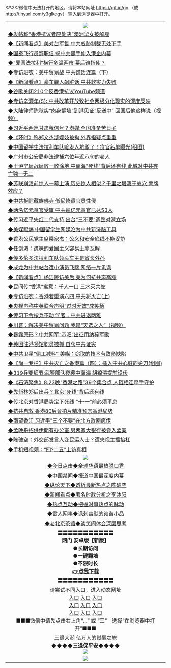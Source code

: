 
♡♡♡微信中无法打开的地区，请将本站网址 https://git.io/gy （或 http://tinyurl.com/y3glkegv） 输入到浏览器中打开。 

<table>
   <tr>
    <td align=center><img src="https://github.com/gyhhx/image-upload/blob/master/title1.jpg" /></td>
  </tr>
   <tr>
<td align=left>
<a href="https://g9v8t8z4.stackpathcdn.com/oo.aspx?name=c1066190&key=tvurxxlgoqbampcg&from=gy">◆发帖称“香港抗议者应处决”澳洲华女被解雇</a><br/></td>
  </tr>
  <tr>
<td align=left>
<a href="https://g9v8t8z4.stackpathcdn.com/oo.aspx?name=c1066207&key=tvurxxlgoqbampcg&from=gy">◆【新闻看点】美对台军售 中共威胁制裁无处下手</a><br/></td>
 </tr>
  <tr>
<td align=left>
<a href="https://g9v8t8z4.stackpathcdn.com/oo.aspx?name=c1066208&key=tvurxxlgoqbampcg&from=gy">◆国泰飞行员辞职信 揭中共黑手伸入港企内幕</a><br/></td>
 </tr>
   <tr>
<td align=left>
<a href="https://g9v8t8z4.stackpathcdn.com/oo.aspx?name=c1066174&key=tvurxxlgoqbampcg&from=gy">◆“爱国法拉利”横行多温两市 幕后谁指使？</a><br/></td>
   </tr> 
  <tr>
<td align=left>
<a href="https://g9v8t8z4.stackpathcdn.com/oo.aspx?name=c1066177&key=tvurxxlgoqbampcg&from=gy">◆专访班农：美中贸易战 中共谎话连篇（下）</a><br/></td>
  </tr> 
 <tr>
<td align=left>
<a href="https://g9v8t8z4.stackpathcdn.com/oo.aspx?name=c1066238&key=tvurxxlgoqbampcg&from=gy">◆【新闻看点】豪车雇人飙脏话 中共软实力失败</a><br/>
</td>
   </tr>
 <tr>
<td align=left>
<a href="https://g9v8t8z4.stackpathcdn.com/oo.aspx?name=c1066244&key=tvurxxlgoqbampcg&from=gy">◆谷歌关闭210个反香港抗议YouTube频道</a><br/></td>
  </tr>
  <tr>
<td align=left>
<a href="https://g9v8t8z4.stackpathcdn.com/oo.aspx?name=c1066178&key=tvurxxlgoqbampcg&from=gy">◆专访辛灏年(5): 中共改革开放致社会两极分化现实的深度反映</a><br/></td>
 </tr>
   <tr>
<td align=left>
<a href="https://g9v8t8z4.stackpathcdn.com/oo.aspx?name=c1066141&key=tvurxxlgoqbampcg&from=gy">◆大陆律师陈秋实“肉身翻墙”到港见证“反送中” 回国后他这样说（视频）</a><br/>
</td>
   </tr>
 <tr>
<td align=left>
<a href="https://g9v8t8z4.stackpathcdn.com/oo.aspx?name=c1066232&key=tvurxxlgoqbampcg&from=gy">◆习近平西巡甘肃释信号？港媒:全国准备苦日子</a><br/></td>
  </tr>
  <tr>
<td align=left>
<a href="https://g9v8t8z4.stackpathcdn.com/oo.aspx?name=c1066184&key=tvurxxlgoqbampcg&from=gy">◆《环时》称郑文杰涉嫖妓被拘 外界指疑点重重</a><br/></td>
 </tr>
  <tr>
<td align=left>
<a href="https://g9v8t8z4.stackpathcdn.com/oo.aspx?name=http://www.secretchina.com/news/gb/2019/08/22/904553.html&key=tvurxxlgoqbampcg&from=gy">◆中国留学生法拉利车队呛港人坑爹了！贪官名单曝光(组图)</a><br/></td>
 </tr>
   <tr>
<td align=left>
<a href="https://g9v8t8z4.stackpathcdn.com/oo.aspx?name=c816702_6_4&key=tvurxxlgoqbampcg&from=gy">◆广州市公安局非法逮捕六位年近八旬的老人</a><br/></td>
   </tr> 
  <tr>
<td align=left>
<a href="https://g9v8t8z4.stackpathcdn.com/oo.aspx?name=c1066169&key=tvurxxlgoqbampcg&from=gy">◆王沪宁屡战屡败一败涂地 中南海"死线"背后还有线 此城对中共存亡独一无二</a><br/></td>
  </tr> 
 <tr>
<td align=left>
<a href="https://g9v8t8z4.stackpathcdn.com/oo.aspx?name=c1066170&key=tvurxxlgoqbampcg&from=gy">◆苏联崩溃前惊人一幕上演 历史惊人相似？千里之堤溃于蚁穴 骨牌效应？</a><br/>
</td>
   </tr>
 <tr>
<td align=left>
<a href="https://g9v8t8z4.stackpathcdn.com/oo.aspx?name=c1066234&key=tvurxxlgoqbampcg&from=gy">◆中共拆除藏族佛寺 僧尼惨遭官员性侵</a><br/>
</td>
   </tr>
 <tr>
<td align=left>
<a href="https://g9v8t8z4.stackpathcdn.com/oo.aspx?name=c1066197&key=tvurxxlgoqbampcg&from=gy">◆两名亿元贪官受审 中共逾亿元贪官已达53人 </a><br/></td>
  </tr>
  <tr>
<td align=left>
<a href="https://g9v8t8z4.stackpathcdn.com/oo.aspx?name=c1066191&key=tvurxxlgoqbampcg&from=gy">◆传习近平失红二代支持 出台“三不要”调整对港立场</a><br/></td>
 </tr>
   <tr>
<td align=left>
<a href="https://g9v8t8z4.stackpathcdn.com/oo.aspx?name=c1066226&key=tvurxxlgoqbampcg&from=gy">◆美媒踢爆 中国留学生网媒沦为中共新洗脑工具</a><br/>
</td>
   </tr>
 <tr>
<td align=left>
<a href="https://g9v8t8z4.stackpathcdn.com/oo.aspx?name=c1066251&key=tvurxxlgoqbampcg&from=gy">◆香港公民党主席梁家杰：公义和安全底线不能妥协</a><br/>
</td>
</tr> 
<tr>
<td align=left>
<a href="https://g9v8t8z4.stackpathcdn.com/oo.aspx?name=c1066270&key=tvurxxlgoqbampcg&from=gy">◆任剑涛：愚昧的爱国主义容易土崩瓦解</a><br/>
</td>       
</tr> 
   <tr>
<td align=left>
<a href="https://g9v8t8z4.stackpathcdn.com/oo.aspx?name=c1065917&key=tvurxxlgoqbampcg&from=gy">◆传多伦多法拉利车队领头车主是省长外孙</a><br/></td>
  </tr>
  <tr>
<td align=left>
<a href="https://g9v8t8z4.stackpathcdn.com/oo.aspx?name=c1065928&key=tvurxxlgoqbampcg&from=gy">◆成龙为中共站台遭小演员飞踹 网络一片讥讽</a><br/></td>
 </tr>
  <tr>
<td align=left>
<a href="https://g9v8t8z4.stackpathcdn.com/oo.aspx?name=c1065882&key=tvurxxlgoqbampcg&from=gy">◆【新闻看点】杨洁篪访美后 美为何抗共声高涨</a><br/></td>
 </tr>
   <tr>
<td align=left>
<a href="https://g9v8t8z4.stackpathcdn.com/oo.aspx?name=c1065802&key=tvurxxlgoqbampcg&from=gy">◆民间传“香港”寓意：千人一口 三水灭共蛇</a><br/></td>
   </tr> 
  <tr>
<td align=left>
<a href="https://g9v8t8z4.stackpathcdn.com/oo.aspx?name=c1065874&key=tvurxxlgoqbampcg&from=gy">◆专访班农：香港若重演六四 中共将灭亡(上)</a><br/></td>
  </tr> 
 <tr>
<td align=left>
<a href="https://g9v8t8z4.stackpathcdn.com/oo.aspx?name=c1065880&key=tvurxxlgoqbampcg&from=gy">◆央视声称中英联合声明“过时无效”成笑柄</a><br/>
</td>
   </tr>
 <tr>
<td align=left>
<a href="https://g9v8t8z4.stackpathcdn.com/oo.aspx?name=http://www.epochtimes.com/gb/19/8/20/n11465818.htm&key=tvurxxlgoqbampcg&from=gy">◆传习下令按兵不动 学者：中共进退两难</a><br/></td>
  </tr>
  <tr>
<td align=left>
<a href="https://g9v8t8z4.stackpathcdn.com/oo.aspx?name=http://www.soundofhope.org/gb/2019/08/21/n3122936.html&key=tvurxxlgoqbampcg&from=gy">◆川普：解决美中贸易问题 我是“天选之人”（视频）</a><br/></td>
 </tr>
   <tr>
<td align=left>
<a href="https://g9v8t8z4.stackpathcdn.com/oo.aspx?name=http://www.soundofhope.org/gb/2019/08/21/n3122411.html&key=tvurxxlgoqbampcg&from=gy">◆暴露原形？中共网军“帝吧”出征用纳粹军歌</a><br/>
</td>
   </tr>
 <tr>
<td align=left>
<a href="https://g9v8t8z4.stackpathcdn.com/oo.aspx?name=c1065960&key=tvurxxlgoqbampcg&from=gy">◆英国驻港领馆职员被抓 首获中共证实</a><br/></td>
  </tr>
  <tr>
<td align=left>
<a href="https://g9v8t8z4.stackpathcdn.com/oo.aspx?name=c1065759&key=tvurxxlgoqbampcg&from=gy">◆中共卫星“偷工减料” 美媒：窃取的技术有致命缺陷</a><br/></td>
 </tr>
  <tr>
<td align=left>
<a href="https://g9v8t8z4.stackpathcdn.com/oo.aspx?name=c975148_148_8&key=tvurxxlgoqbampcg&from=gy">◆【尚一专栏】中共灭亡之香港篇（四）：插入中共心脏的尖刀(组图)</a><br/></td>
 </tr>
   <tr>
<td align=left>
<a href="https://g9v8t8z4.stackpathcdn.com/oo.aspx?name=c1065650&key=tvurxxlgoqbampcg&from=gy">◆319兵变细节:武警部队夜袭中南海 胡锦涛提前设伏</a><br/></td>
   </tr> 
  <tr>
<td align=left>
<a href="https://g9v8t8z4.stackpathcdn.com/oo.aspx?name=c816850_40_3&key=tvurxxlgoqbampcg&from=gy">◆《石涛聚焦》8.23晚“香港之路”39个集合点 人链相连牵手守护</a><br/></td>
  </tr> 
 <tr>
<td align=left>
<a href="https://g9v8t8z4.stackpathcdn.com/oo.aspx?name=c1065758&key=tvurxxlgoqbampcg&from=gy">◆先斩林郑后出兵？北京“死线”背后还有线</a><br/>
</td>
   </tr>
 <tr>
<td align=left>
<a href="https://g9v8t8z4.stackpathcdn.com/oo.aspx?name=http://www.secretchina.com/news/gb/2019/08/21/904430.html&key=tvurxxlgoqbampcg&from=gy">◆传北京对香港局势定下死线 “十·一”前必须平息</a><br/>
</td>
   </tr>
 <tr>
<td align=left>
<a href="https://g9v8t8z4.stackpathcdn.com/oo.aspx?name=c1065804&key=tvurxxlgoqbampcg&from=gy">◆抗共自救 香港80后曾拍片精准预言香港局势</a><br/></td>
  </tr>
  <tr>
<td align=left>
<a href="https://g9v8t8z4.stackpathcdn.com/oo.aspx?name=c1065783&key=tvurxxlgoqbampcg&from=gy">◆南望香江 习近平"三个不要"在北方政圈疯传</a><br/></td>
 </tr>
   <tr>
<td align=left>
<a href="https://g9v8t8z4.stackpathcdn.com/oo.aspx?name=c1065910&key=tvurxxlgoqbampcg&from=gy">◆孟晚舟招供伊朗有办公室 另两家大银行被卷入孟案</a><br/>
</td>
   </tr>
 <tr>
<td align=left>
<a href="https://g9v8t8z4.stackpathcdn.com/oo.aspx?name=c1065807&key=tvurxxlgoqbampcg&from=gy">◆陈破空：外交部发言人变民运人士？遭央视主播抬杠</a><br/>
</td>
</tr> 
<tr>
<td align=left>
<a href="https://g9v8t8z4.stackpathcdn.com/oo.aspx?name=c816702_6_10&key=tvurxxlgoqbampcg&from=gy">◆手机短视频：“四?二五”上访真相</a><br/>
</td>       
</tr> 
  <tr>
    <td align=center><img src="https://github.com/gyhhx/image-upload/blob/master/shipin.jpg" /></td>
  </tr>
   <tr>
   <td align=center> 
<a href="https://xvery.li/oo.aspx?name=c816850&key=lvvdiyawanfwimxk&from=gy&tag=9877">◆今日点击◆全球华语最热脱口秀</a><br/>
    </td>
  </tr>
  <tr>
  <td align=center>
<a href="https://xvery.li/oo.aspx?name=c816860&key=lvvdiyawanfwimxk&from=gy&tag=99733110">◆中国禁闻◆报道中国最深度内幕</a><br/>
   </tr>
  <tr>
     <td align=center>
<a href="https://xvery.li/oo.aspx?name=c816855&key=lvvdiyawanfwimxk&from=gy&tag=997110">◆纵论天下◆透析最新热点之陈破空</a><br/>
   </tr>
   <tr>
      <td align=center>
<a href="https://xvery.li/oo.aspx?name=c838308&key=lvvdiyawanfwimxk&from=gy&tag=9973110">◆新闻看点◆著名时政分析之李沐阳</a><br/>
   </tr>
   <tr>
     <td align=center>
<a href="https://xvery.li/oo.aspx?name=c816852&key=lvvdiyawanfwimxk&from=gy&tag=9733110">◆热点互动◆把握时事热点的脉动</a><br/>
   </tr>
   <tr>
      <td align=center>
<a href="https://xvery.li/oo.aspx?name=c816694&key=lvvdiyawanfwimxk&from=gy&tag=93310">◆雷人网事◆讽刺幽默的诙谐小品</a><br/>
   </tr>
   <tr>
    <td align=center>
<a href="https://xvery.li/oo.aspx?name=c816650&key=lvvdiyawanfwimxk&from=gy&tag=9973110">◆老北京茶馆◆谈笑间体会深层思考</a><br/>
   </tr>
  <tr>
    <td align=center>
 <b>〓〓〓〓〓〓〓〓〓〓〓<br/>网门 安卓版【新版】<br/> ●长期访问<br/> ●一键翻墙<br/>  ●不限时长<br/> 
 <a href="https://share.weiyun.com/5RqCKCe">👉<b>点我下载</a><br/>〓〓〓〓〓〓〓〓〓〓〓<br/>
    </td>
    </tr>
   <tr>
    <td align=center>请尝试不同入口，进入动态网址<br/>
      <a href="https://s3.us-east-2.amazonaws.com/ogateo/show.htm">入口</a>
      <a href="https://s3.ca-central-1.amazonaws.com/ogatec/show.htm">入口</a>
      <a href="https://s3.ap-southeast-2.amazonaws.com/ogatey/show.htm">入口</a><br/>
      <a href="https://s3.ap-northeast-2.amazonaws.com/ogates/show.htm">入口</a>
      <a href="https://s3.eu-central-1.amazonaws.com/ogatef/show.htm">入口</a>
      <a href="https://s3.ap-south-1.amazonaws.com/ogatem/show.htm">入口</a><br/>
      <a href="https://s3-us-west-1.amazonaws.com/ogaten/show.htm">入口</a>
      <a href="https://s3.eu-west-2.amazonaws.com/ogatel/show.htm">入口</a>
      <a href="https://s3.ap-northeast-1.amazonaws.com/ogatet/show.htm">入口</a><br/>
      ■■■微信中请先点击右上角“...” 或 “三”　选择“在浏览器中打开”■■■<b><br/>
    </td>
  </tr>
  <tr>  
  <td align=center>
  <a href="http://ctbtfdoocixoa.global.ssl.fastly.net/oo.aspx?name=c894205&key=ofejcfaxcltk&from=gy&tag=9973110">三退大潮 亿万人的觉醒之旅</a><br/>
      <a href="http://ctbtfdoocixoa.global.ssl.fastly.net/oo.aspx?name=ogQuit.aspx&key=ofejcfaxcltk&from=gy"><b>◆◆◆◆三退保平安◆◆◆◆<br/></a>
      <img src="https://github.com/gyhhx/image-upload/blob/master/3t.jpg" /><br/>
      </td>
  </tr>
   <tr>
    <td align=center><img src="https://raw.githubusercontent.com/oGate2/Up/master/oGate_640.jpg"/></td>
  </tr>
</table>


